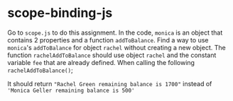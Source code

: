 # scope-binding-js

Go to `scope.js` to do this assignment. In the code, `monica` is an object that contains 2 properties and a function `addToBalance`. Find a way to use `monica`'s `addToBalance` for object `rachel` without creating a new object. The function `rachelAddToBalance` should use object `rachel` and the constant variable `fee` that are already defined. When calling the following
`rachelAddToBalance()`;

It should return
`"Rachel Green remaining balance is 1700"`
instead of
`'Monica Geller remaining balance is 500'`
